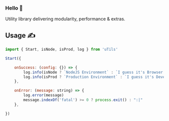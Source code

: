 ### Hello 👋
Utility library delivering modularity, performance & extras.
## Usage ✍
```javascript
import { Start, isNode, isProd, log } from 'uTils'

Start({ 

    onSuccess: (config: {}) => {
        log.info(isNode ? `NodeJS Environment` : `I guess it's Browser :)`)
        log.info(isProd ? `Production Environment` : `I guess it's Development Environment :)`)
    }, 

    onError: (message: string) => {
        log.error(message)
        message.indexOf('fatal') >= 0 ? process.exit() : ":|"
    },

})
```